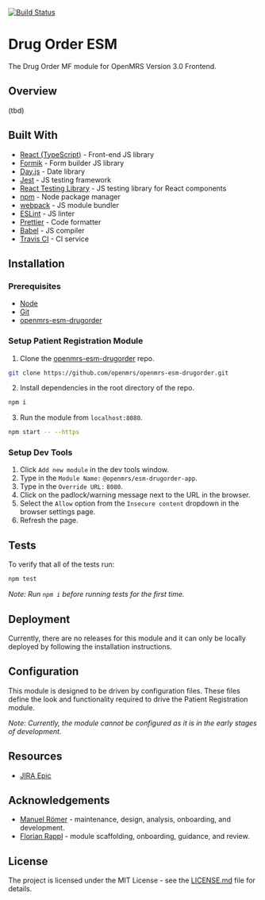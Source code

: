[![Build Status](https://travis-ci.com/openmrs/openmrs-esm-drugorder.svg?branch=master)](https://travis-ci.com/github/openmrs/openmrs-esm-drugorder)

# Drug Order ESM

The Drug Order MF module for OpenMRS Version 3.0 Frontend.

## Overview

(tbd)

## Built With

* [React (TypeScript)](https://reactjs.org/) - Front-end JS library
* [Formik](https://formik.org/docs/overview) - Form builder JS library
* [Day.js](https://day.js.org/) - Date library
* [Jest](https://jestjs.io/) - JS testing framework
* [React Testing Library](https://testing-library.com/) - JS testing library for React components
* [npm](https://www.npmjs.com/) - Node package manager
* [webpack](https://webpack.js.org/) - JS module bundler
* [ESLint](https://eslint.org/) - JS linter
* [Prettier](https://prettier.io/) - Code formatter
* [Babel](https://babeljs.io/) - JS compiler
* [Travis CI](https://travis-ci.org/) - CI service

## Installation

### Prerequisites

* [Node](https://nodejs.org/en/download/)
* [Git](https://git-scm.com/downloads)
* [openmrs-esm-drugorder](https://github.com/openmrs/openmrs-esm-drugorder)

### Setup Patient Registration Module

1. Clone the [openmrs-esm-drugorder](https://github.com/openmrs/openmrs-esm-drugorder) repo.

```sh
git clone https://github.com/openmrs/openmrs-esm-drugorder.git
```

2. Install dependencies in the root directory of the repo.

```sh
npm i
```

3. Run the module from `localhost:8080`.

```sh
npm start -- --https
```

### Setup Dev Tools

1. Click `Add new module` in the dev tools window.
2. Type in the `Module Name:` `@openmrs/esm-drugorder-app`.
3. Type in the `Override URL:` `8080`.
4. Click on the padlock/warning message next to the URL in the browser.
5. Select the `Allow` option from the `Insecure content` dropdown in the browser settings page.
6. Refresh the page.

## Tests

To verify that all of the tests run:

```sh
npm test
```

*Note: Run `npm i` before running tests for the first time.*

## Deployment

Currently, there are no releases for this module and it can only be locally deployed by following the installation instructions.

## Configuration

This module is designed to be driven by configuration files. These files define the look and functionality required to drive the Patient Registration module.

*Note: Currently, the module cannot be configured as it is in the early stages of development.*

## Resources

* [JIRA Epic](https://issues.openmrs.org/browse/MF-?)

## Acknowledgements

* [Manuel Römer](https://github.com/ManuelRoemer) - maintenance, design, analysis, onboarding, and development.
* [Florian Rappl](https://github.com/FlorianRappl) - module scaffolding, onboarding, guidance, and review.

## License

The project is licensed under the MIT License - see the [LICENSE.md](./LICENSE.md) file for details. 
